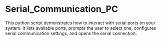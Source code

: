 # Serial_Communication_PC
This python script demonstrates how to interact with serial ports on your system. It lists available ports, prompts the user to select one, configures serial communication settings, and opens the serial connection.
